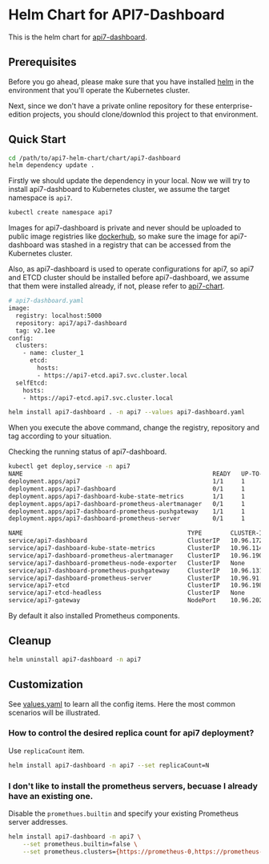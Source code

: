Helm Chart for API7-Dashboard
==============================

This is the helm chart for [api7-dashboard](https://github.com/api7/api7-dashboard).

Prerequisites
-------------

Before you go ahead, please make sure that you have installed [helm](https://helm.sh) in the environment that you'll operate the Kubernetes cluster.

Next, since we don't have a private online repository for these enterprise-edition projects, you should clone/downlod this project to that environment.

Quick Start
-----------

```sh
cd /path/to/api7-helm-chart/chart/api7-dashboard
helm dependency update .
```

Firstly we should update the dependency in your local. Now we will try to install api7-dashboard to Kubernetes cluster, we assume the target namespace is `api7`.

```sh
kubectl create namespace api7
```

Images for api7-dashboard is private and never should be uploaded to public image registries like [dockerhub](https://hub.docker.com), so make sure the image for api7-dashboard was stashed in a registry that can be accessed from the Kubernetes cluster.

Also, as api7-dashboard is used to operate configurations for api7, so api7 and ETCD cluster should be installed before api7-dashboard, we assume that them were installed already, if not, please refer to [api7-chart](../api7/README.md).

```sh
# api7-dashboard.yaml
image:
  registry: localhost:5000
  repository: api7/api7-dashboard
  tag: v2.1ee
config:
  clusters:
    - name: cluster_1
      etcd:
        hosts:
        - https://api7-etcd.api7.svc.cluster.local
  selfEtcd:
    hosts:
    - https://api7-etcd.api7.svc.cluster.local

helm install api7-dashboard . -n api7 --values api7-dashboard.yaml
```

When you execute the above command, change the registry, repository and tag according to your situation.

Checking the running status of api7-dashboard.

```sh
kubectl get deploy,service -n api7
NAME                                                     READY   UP-TO-DATE   AVAILABLE   AGE
deployment.apps/api7                                     1/1     1            1           19h
deployment.apps/api7-dashboard                           0/1     1            0           55m
deployment.apps/api7-dashboard-kube-state-metrics        1/1     1            1           55m
deployment.apps/api7-dashboard-prometheus-alertmanager   0/1     1            0           55m
deployment.apps/api7-dashboard-prometheus-pushgateway    1/1     1            1           55m
deployment.apps/api7-dashboard-prometheus-server         0/1     1            0           55m

NAME                                              TYPE        CLUSTER-IP      EXTERNAL-IP   PORT(S)                      AGE
service/api7-dashboard                            ClusterIP   10.96.172.234   <none>        9000/TCP                     55m
service/api7-dashboard-kube-state-metrics         ClusterIP   10.96.114.79    <none>        8080/TCP                     55m
service/api7-dashboard-prometheus-alertmanager    ClusterIP   10.96.190.9     <none>        80/TCP                       55m
service/api7-dashboard-prometheus-node-exporter   ClusterIP   None            <none>        9100/TCP                     55m
service/api7-dashboard-prometheus-pushgateway     ClusterIP   10.96.131.137   <none>        9091/TCP                     55m
service/api7-dashboard-prometheus-server          ClusterIP   10.96.91.4      <none>        80/TCP                       55m
service/api7-etcd                                 ClusterIP   10.96.198.213   <none>        2379/TCP,2380/TCP            19h
service/api7-etcd-headless                        ClusterIP   None            <none>        2379/TCP,2380/TCP            19h
service/api7-gateway                              NodePort    10.96.202.73    <none>        80:32443/TCP,443:32728/TCP   19h
```

By default it also installed Prometheus components.


Cleanup
-------

```sh
helm uninstall api7-dashboard -n api7
```

Customization
-------------

See [values.yaml](./values.yaml) to learn all the config items. Here the most common scenarios will be illustrated.

### How to control the desired replica count for api7 deployment?


Use `replicaCount` item.

```sh
helm install api7-dashboard -n api7 --set replicaCount=N
```

### I don't like to install the prometheus servers, becuase I already have an existing one.

Disable the `promethues.builtin` and specify your existing Prometheus server addresses.

```sh
helm install api7-dashboard -n api7 \
	--set prometheus.builtin=false \
	--set prometheus.clusters={https://prometheus-0,https://prometheus-1,https://promtheus-2}
```